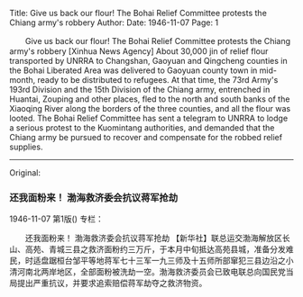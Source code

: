 Title: Give us back our flour! The Bohai Relief Committee protests the Chiang army's robbery
Author:
Date: 1946-11-07
Page: 1

　　Give us back our flour!
    The Bohai Relief Committee protests the Chiang army's robbery
    [Xinhua News Agency] About 30,000 jin of relief flour transported by UNRRA to Changshan, Gaoyuan and Qingcheng counties in the Bohai Liberated Area was delivered to Gaoyuan county town in mid-month, ready to be distributed to refugees. At that time, the 73rd Army's 193rd Division and the 15th Division of the Chiang army, entrenched in Huantai, Zouping and other places, fled to the north and south banks of the Xiaoqing River along the borders of the three counties, and all the flour was looted. The Bohai Relief Committee has sent a telegram to UNRRA to lodge a serious protest to the Kuomintang authorities, and demanded that the Chiang army be pursued to recover and compensate for the robbed relief supplies.



<hr /> 

Original: 


### 还我面粉来！  渤海救济委会抗议蒋军抢劫

1946-11-07
第1版()
专栏：

　　还我面粉来！
    渤海救济委会抗议蒋军抢劫
    【新华社】联总运交渤海解放区长山、高苑、青城三县之救济面粉约三万斤，于本月中旬抵达高苑县城，准备分发难民，时适盘踞桓台邹平等地蒋军七十三军一九三师及十五师所部窜犯三县边沿之小清河南北两岸地区，全部面粉被洗劫一空。渤海救济委员会已致电联总向国民党当局提出严重抗议，并要求追索赔偿蒋军劫夺之救济物资。
